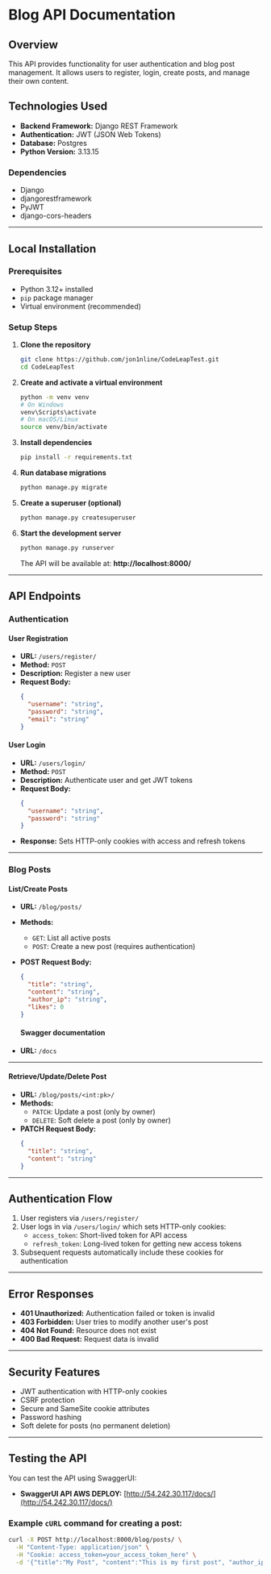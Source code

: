 # Blog API Documentation

## Overview

This API provides functionality for user authentication and blog post management.
It allows users to register, login, create posts, and manage their own content.

## Technologies Used

- **Backend Framework:** Django REST Framework
- **Authentication:** JWT (JSON Web Tokens)
- **Database:** Postgres
- **Python Version:** 3.13.15

### Dependencies

- Django
- djangorestframework
- PyJWT
- django-cors-headers

---

## Local Installation

### Prerequisites

- Python 3.12+ installed
- `pip` package manager
- Virtual environment (recommended)

### Setup Steps

1. **Clone the repository**
   ```bash
   git clone https://github.com/jon1nline/CodeLeapTest.git
   cd CodeLeapTest
   ```

2. **Create and activate a virtual environment**
   ```bash
   python -m venv venv
   # On Windows
   venv\Scripts\activate
   # On macOS/Linux
   source venv/bin/activate
   ```

3. **Install dependencies**
   ```bash
   pip install -r requirements.txt
   ```

4. **Run database migrations**
   ```bash
   python manage.py migrate
   ```

5. **Create a superuser (optional)**
   ```bash
   python manage.py createsuperuser
   ```

6. **Start the development server**
   ```bash
   python manage.py runserver
   ```

   The API will be available at:
   **http://localhost:8000/**

---

## API Endpoints

### Authentication

#### User Registration

- **URL:** `/users/register/`
- **Method:** `POST`
- **Description:** Register a new user
- **Request Body:**
  ```json
  {
    "username": "string",
    "password": "string",
    "email": "string"
  }
  ```

#### User Login

- **URL:** `/users/login/`
- **Method:** `POST`
- **Description:** Authenticate user and get JWT tokens
- **Request Body:**
  ```json
  {
    "username": "string",
    "password": "string"
  }
  ```
- **Response:** Sets HTTP-only cookies with access and refresh tokens

---

### Blog Posts

#### List/Create Posts

- **URL:** `/blog/posts/`
- **Methods:**
  - `GET`: List all active posts
  - `POST`: Create a new post (requires authentication)
- **POST Request Body:**
  ```json
  {
    "title": "string",
    "content": "string",
    "author_ip": "string",
    "likes": 0
  }
  ```

  #### Swagger documentation

- **URL:** `/docs`

---

#### Retrieve/Update/Delete Post

- **URL:** `/blog/posts/<int:pk>/`
- **Methods:**
  - `PATCH`: Update a post (only by owner)
  - `DELETE`: Soft delete a post (only by owner)
- **PATCH Request Body:**
  ```json
  {
    "title": "string",
    "content": "string"
  }
  ```

---

## Authentication Flow

1. User registers via `/users/register/`
2. User logs in via `/users/login/` which sets HTTP-only cookies:
   - `access_token`: Short-lived token for API access
   - `refresh_token`: Long-lived token for getting new access tokens
3. Subsequent requests automatically include these cookies for authentication

---

## Error Responses

- **401 Unauthorized:** Authentication failed or token is invalid
- **403 Forbidden:** User tries to modify another user's post
- **404 Not Found:** Resource does not exist
- **400 Bad Request:** Request data is invalid

---

## Security Features

- JWT authentication with HTTP-only cookies
- CSRF protection
- Secure and SameSite cookie attributes
- Password hashing
- Soft delete for posts (no permanent deletion)

---

## Testing the API

You can test the API using SwaggerUI:

- **SwaggerUI API AWS DEPLOY:** [http://54.242.30.117/docs/](http://54.242.30.117/docs/)

### Example `cURL` command for creating a post:

```bash
curl -X POST http://localhost:8000/blog/posts/ \
  -H "Content-Type: application/json" \
  -H "Cookie: access_token=your_access_token_here" \
  -d '{"title":"My Post", "content":"This is my first post", "author_ip": "MyIP", likes: 0}'
```
